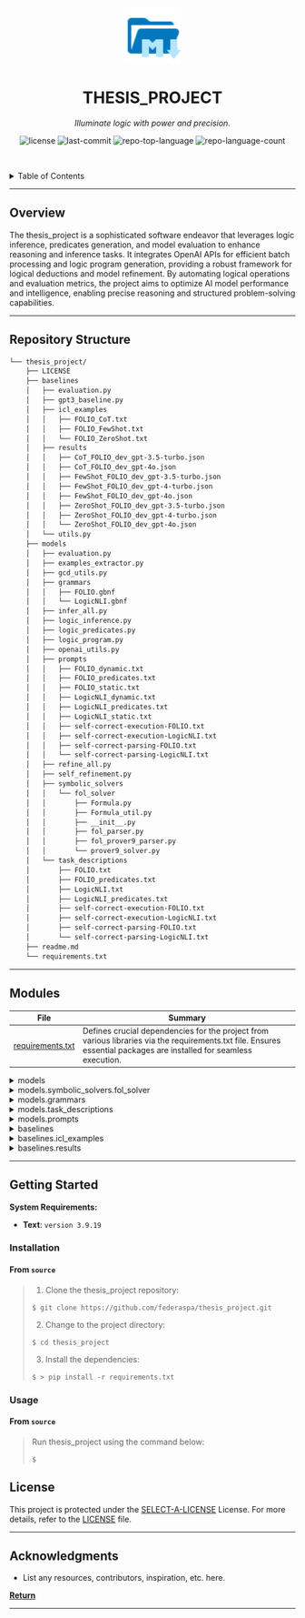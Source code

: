 <p align="center">
  <img src="https://raw.githubusercontent.com/PKief/vscode-material-icon-theme/ec559a9f6bfd399b82bb44393651661b08aaf7ba/icons/folder-markdown-open.svg" width="100" alt="project-logo">
</p>
<p align="center">
    <h1 align="center">THESIS_PROJECT</h1>
</p>
<p align="center">
    <em>Illuminate logic with power and precision.</em>
</p>
<p align="center">
	<img src="https://img.shields.io/github/license/federaspa/thesis_project.git?style=default&logo=opensourceinitiative&logoColor=white&color=0080ff" alt="license">
	<img src="https://img.shields.io/github/last-commit/federaspa/thesis_project.git?style=default&logo=git&logoColor=white&color=0080ff" alt="last-commit">
	<img src="https://img.shields.io/github/languages/top/federaspa/thesis_project.git?style=default&color=0080ff" alt="repo-top-language">
	<img src="https://img.shields.io/github/languages/count/federaspa/thesis_project.git?style=default&color=0080ff" alt="repo-language-count">
<p>
<p align="center">
	<!-- default option, no dependency badges. -->
</p>

<br><!-- TABLE OF CONTENTS -->
<details>
  <summary>Table of Contents</summary><br>

- [ Overview](#-overview)
- [ Features](#-features)
- [ Repository Structure](#-repository-structure)
- [ Modules](#-modules)
- [ Getting Started](#-getting-started)
  - [ Installation](#-installation)
  - [ Usage](#-usage)
  - [ Tests](#-tests)
- [ Project Roadmap](#-project-roadmap)
- [ Contributing](#-contributing)
- [ License](#-license)
- [ Acknowledgments](#-acknowledgments)
</details>
<hr>

##  Overview

The thesis_project is a sophisticated software endeavor that leverages logic inference, predicates generation, and model evaluation to enhance reasoning and inference tasks. It integrates OpenAI APIs for efficient batch processing and logic program generation, providing a robust framework for logical deductions and model refinement. By automating logical operations and evaluation metrics, the project aims to optimize AI model performance and intelligence, enabling precise reasoning and structured problem-solving capabilities.

---



##  Repository Structure

```sh
└── thesis_project/
    ├── LICENSE
    ├── baselines
    │   ├── evaluation.py
    │   ├── gpt3_baseline.py
    │   ├── icl_examples
    │   │   ├── FOLIO_CoT.txt
    │   │   ├── FOLIO_FewShot.txt
    │   │   └── FOLIO_ZeroShot.txt
    │   ├── results
    │   │   ├── CoT_FOLIO_dev_gpt-3.5-turbo.json
    │   │   ├── CoT_FOLIO_dev_gpt-4o.json
    │   │   ├── FewShot_FOLIO_dev_gpt-3.5-turbo.json
    │   │   ├── FewShot_FOLIO_dev_gpt-4-turbo.json
    │   │   ├── FewShot_FOLIO_dev_gpt-4o.json
    │   │   ├── ZeroShot_FOLIO_dev_gpt-3.5-turbo.json
    │   │   ├── ZeroShot_FOLIO_dev_gpt-4-turbo.json
    │   │   └── ZeroShot_FOLIO_dev_gpt-4o.json
    │   └── utils.py
    ├── models
    │   ├── evaluation.py
    │   ├── examples_extractor.py
    │   ├── gcd_utils.py
    │   ├── grammars
    │   │   ├── FOLIO.gbnf
    │   │   └── LogicNLI.gbnf
    │   ├── infer_all.py
    │   ├── logic_inference.py
    │   ├── logic_predicates.py
    │   ├── logic_program.py
    │   ├── openai_utils.py
    │   ├── prompts
    │   │   ├── FOLIO_dynamic.txt
    │   │   ├── FOLIO_predicates.txt
    │   │   ├── FOLIO_static.txt
    │   │   ├── LogicNLI_dynamic.txt
    │   │   ├── LogicNLI_predicates.txt
    │   │   ├── LogicNLI_static.txt
    │   │   ├── self-correct-execution-FOLIO.txt
    │   │   ├── self-correct-execution-LogicNLI.txt
    │   │   ├── self-correct-parsing-FOLIO.txt
    │   │   └── self-correct-parsing-LogicNLI.txt
    │   ├── refine_all.py
    │   ├── self_refinement.py
    │   ├── symbolic_solvers
    │   │   └── fol_solver
    │   │       ├── Formula.py
    │   │       ├── Formula_util.py
    │   │       ├── __init__.py
    │   │       ├── fol_parser.py
    │   │       ├── fol_prover9_parser.py
    │   │       └── prover9_solver.py
    │   └── task_descriptions
    │       ├── FOLIO.txt
    │       ├── FOLIO_predicates.txt
    │       ├── LogicNLI.txt
    │       ├── LogicNLI_predicates.txt
    │       ├── self-correct-execution-FOLIO.txt
    │       ├── self-correct-execution-LogicNLI.txt
    │       ├── self-correct-parsing-FOLIO.txt
    │       └── self-correct-parsing-LogicNLI.txt
    ├── readme.md
    └── requirements.txt
```

---

##  Modules


| File                                                                                             | Summary                                                                                                                                                             |
| ---                                                                                              | ---                                                                                                                                                                 |
| [requirements.txt](https://github.com/federaspa/thesis_project.git/blob/master/requirements.txt) | Defines crucial dependencies for the project from various libraries via the requirements.txt file. Ensures essential packages are installed for seamless execution. |


<details closed><summary>models</summary>

| File                                                                                                              | Summary                                                                                                                                                                                                                                                                                              |
| ---                                                                                                               | ---                                                                                                                                                                                                                                                                                                  |
| [logic_inference.py](https://github.com/federaspa/thesis_project.git/blob/master/models/logic_inference.py)       | Generates logic inferences from dataset programs, executing logic programs safely and creating corresponding outputs. Handles parsing and execution errors, saving results, and cleaning up after processing. Controlled by configurable arguments.                                                  |
| [logic_predicates.py](https://github.com/federaspa/thesis_project.git/blob/master/models/logic_predicates.py)     | Generates logic predicates based on problem description for the given dataset, utilizing OpenAI API for batch or async processing. Handles prompt templates, parsing, and dataset processing for logic program generation.                                                                           |
| [evaluation.py](https://github.com/federaspa/thesis_project.git/blob/master/models/evaluation.py)                 | Calculates and analyzes evaluation metrics on model predictions for a given dataset. Handles precision, recall, F1 scores, and more to measure model performance. Key insights are provided on executable rates, errors, and detailed breakdowns of metrics.                                         |
| [infer_all.py](https://github.com/federaspa/thesis_project.git/blob/master/models/infer_all.py)                   | Coordinates logic inference for different sketchers, refiners, and load directories based on specified arguments, facilitating refinement and program inference. Manages self-refinement rounds and leverages a configurable engine for dataset inference.                                           |
| [gcd_utils.py](https://github.com/federaspa/thesis_project.git/blob/master/models/gcd_utils.py)                   | Enables model invocation with grammatical constraints for generating responses based on user input and task descriptions within a specified context length and token generation limit. The model integrates a LlamaGrammar object to facilitate accurate language completion.                        |
| [refine_all.py](https://github.com/federaspa/thesis_project.git/blob/master/models/refine_all.py)                 | Refines and refactors AI models using specified sketchers and refiners. Implements self-refinement engine for multiple rounds, handling exceptions and user interrupts. Impacts the models performance and accuracy in the thesis project architecture.                                              |
| [examples_extractor.py](https://github.com/federaspa/thesis_project.git/blob/master/models/examples_extractor.py) | Extracts and organizes similar examples from given datasets using OpenAIs text embeddings. Utilizes cosine similarity to rank examples and minimize duplicates. Saves results in a JSON file based on specified criteria.                                                                            |
| [openai_utils.py](https://github.com/federaspa/thesis_project.git/blob/master/models/openai_utils.py)             | Implements OpenAI API interactions for chat completion and batch requests. Handles exponential backoff, asynchronous dispatch, and model-specific responses within the thesis projects AI model architecture. Handles API rate limits and efficiently manages batch requests for varied model names. |
| [logic_program.py](https://github.com/federaspa/thesis_project.git/blob/master/models/logic_program.py)           | Generates prompts for logic programs based on provided datasets, allowing dynamic or static modes. Supports batch generation efficiency with synchronous or asynchronous OpenAI API calls. Optionally, cheats logic program generation for unreleased feature.                                       |
| [self_refinement.py](https://github.com/federaspa/thesis_project.git/blob/master/models/self_refinement.py)       | Generates refined logic programs for datasets by executing self-refinement rounds. Loads logic programs, predicates, and ground truth. Utilizes OpenAI for generation and handles parsing and execution errors, updating programs accordingly in each iteration.                                     |

</details>

<details closed><summary>models.symbolic_solvers.fol_solver</summary>

| File                                                                                                                                          | Summary                                                                                                                                                                                                                                                                      |
| ---                                                                                                                                           | ---                                                                                                                                                                                                                                                                          |
| [Formula.py](https://github.com/federaspa/thesis_project.git/blob/master/models/symbolic_solvers/fol_solver/Formula.py)                       | Implements FOL formula parsing and transformation; signals timeout and extracts template for logic formulas in the parent repositorys symbolic solvers module.                                                                                                               |
| [prover9_solver.py](https://github.com/federaspa/thesis_project.git/blob/master/models/symbolic_solvers/fol_solver/prover9_solver.py)         | Validates, parses, and executes logical programs using Prover9 solver for first-order logic questions. Handles premises, conclusions, and NL statements to determine provability, returning True, False, or Unknown. Converting logic rules to Prover9 format for inference. |
| [fol_prover9_parser.py](https://github.com/federaspa/thesis_project.git/blob/master/models/symbolic_solvers/fol_solver/fol_prover9_parser.py) | Transforms logical formula structure for Prover9 validation. Implements grammar adjustments for reliable inference. Parses FOL formulas into a Prover9-compatible format, enhancing logic processing for the repositorys symbolic solvers model.                             |
| [Formula_util.py](https://github.com/federaspa/thesis_project.git/blob/master/models/symbolic_solvers/fol_solver/Formula_util.py)             | Defines a Class for parsing FOL formulas, ensuring validity by resolving symbols. Implements a method to generate a template from the parsed formula, mapping symbols accordingly. Executable snippet showcases parsing and template extraction functionalities.             |
| [fol_parser.py](https://github.com/federaspa/thesis_project.git/blob/master/models/symbolic_solvers/fol_solver/fol_parser.py)                 | Parses and transforms First-Order Logic rules into an nltk.tree, resolving symbols into variables, constants, and predicates for further processing within the repositorys symbolic solvers module.                                                                          |

</details>

<details closed><summary>models.grammars</summary>

| File                                                                                                       | Summary                                                                                                                                                                                                           |
| ---                                                                                                        | ---                                                                                                                                                                                                               |
| [FOLIO.gbnf](https://github.com/federaspa/thesis_project.git/blob/master/models/grammars/FOLIO.gbnf)       | Quantifiers, logical connectives, predicates, and variables. Supports complex logical expressions, enabling inference on a symbolic level within the repositorys model architecture.                              |
| [LogicNLI.gbnf](https://github.com/federaspa/thesis_project.git/blob/master/models/grammars/LogicNLI.gbnf) | Defines logic grammar for LogicNLI in the models module. Contains rules for logical expressions using quantifiers, logical operators, and predicates for automated reasoning within the repositorys architecture. |

</details>

<details closed><summary>models.task_descriptions</summary>

| File                                                                                                                                                            | Summary                                                                                                                                                                                                                                                      |
| ---                                                                                                                                                             | ---                                                                                                                                                                                                                                                          |
| [LogicNLI.txt](https://github.com/federaspa/thesis_project.git/blob/master/models/task_descriptions/LogicNLI.txt)                                               | Generates First-Order-Logic rules and questions from Natural Language Problems and Questions using specified predicates and operators. Maintains strict rules for accurate and valid conversion while outputting results in a predefined JSON format.        |
| [LogicNLI_predicates.txt](https://github.com/federaspa/thesis_project.git/blob/master/models/task_descriptions/LogicNLI_predicates.txt)                         | Generates first-order logic predicates from natural language problems, ensuring each predicate includes its corresponding meaning. Prohibits having predicate names within others. Mandates responses in valid JSON format with predicate and meaning pairs. |
| [self-correct-parsing-FOLIO.txt](https://github.com/federaspa/thesis_project.git/blob/master/models/task_descriptions/self-correct-parsing-FOLIO.txt)           | Improve First Order Logic statements for accuracy and consistency according to provided predicates in Natural Language processing tasks, ensuring correct usage of logical operators and adhering to specific syntax rules.                                  |
| [FOLIO.txt](https://github.com/federaspa/thesis_project.git/blob/master/models/task_descriptions/FOLIO.txt)                                                     | Defines strict rules for converting natural language problems to First-Order-Logic with specific predicates and operators. Ensures accurate reflection of meaning and valid JSON response generation in a specified format.                                  |
| [self-correct-execution-LogicNLI.txt](https://github.com/federaspa/thesis_project.git/blob/master/models/task_descriptions/self-correct-execution-LogicNLI.txt) | Identifies errors, provides fixes, and generates corrected First-Order-Logic rules based on given examples and constraints.                                                                                                                                  |
| [self-correct-parsing-LogicNLI.txt](https://github.com/federaspa/thesis_project.git/blob/master/models/task_descriptions/self-correct-parsing-LogicNLI.txt)     | Refines Sketch FOL statements using specified predicates, logical operators, and guidelines, correcting errors while ensuring accuracy and proximity to the original sketch.                                                                                 |
| [self-correct-execution-FOLIO.txt](https://github.com/federaspa/thesis_project.git/blob/master/models/task_descriptions/self-correct-execution-FOLIO.txt)       | Identifies errors, proposes fixes, and generates corrected First-Order Logic rules and questions in structured JSON format. Ensures adherence to specific logical operators, predicates, and entity naming conventions.                                      |
| [FOLIO_predicates.txt](https://github.com/federaspa/thesis_project.git/blob/master/models/task_descriptions/FOLIO_predicates.txt)                               | Generates First-Order-Predicates with Natural Language explanations based on examples, ensuring unique predicate names. Outputs in JSON format within task_descriptions for the FOLIO project.                                                               |

</details>

<details closed><summary>models.prompts</summary>

| File                                                                                                                                                  | Summary                                                                                                                                                                                                                                                                               |
| ---                                                                                                                                                   | ---                                                                                                                                                                                                                                                                                   |
| [LogicNLI_predicates.txt](https://github.com/federaspa/thesis_project.git/blob/master/models/prompts/LogicNLI_predicates.txt)                         | Implements first-order logic predicates for natural language problems in LogicNLI. Describes characteristics like blue, serious, fresh, entire, accurate, concerned. Replicates scenarios with named individuals to create logic statements.                                          |
| [FOLIO_dynamic.txt](https://github.com/federaspa/thesis_project.git/blob/master/models/prompts/FOLIO_dynamic.txt)                                     | Generates structured prompts for First-Order-Logic (FOL) problems. Defines natural language problems, questions, and FOL predicates for each prompt. Supports FOL rule and question handling, enhancing logic-based problem-solving capabilities within the repositorys architecture. |
| [LogicNLI_dynamic.txt](https://github.com/federaspa/thesis_project.git/blob/master/models/prompts/LogicNLI_dynamic.txt)                               | Generates structured prompts for Natural Language Inference tasks based on predefined problems, questions, predicates, rules, and logic components.                                                                                                                                   |
| [self-correct-parsing-FOLIO.txt](https://github.com/federaspa/thesis_project.git/blob/master/models/prompts/self-correct-parsing-FOLIO.txt)           | Generates first-order logic statements from natural language descriptions, mapping predicates for symbolic reasoning. Clarifies ambiguous statements and ensures logical consistency for structured reasoning tasks in the AI project.                                                |
| [self-correct-execution-LogicNLI.txt](https://github.com/federaspa/thesis_project.git/blob/master/models/prompts/self-correct-execution-LogicNLI.txt) | Correcting predicate order to prevent errors and substituting invalid logic operator with a new predicate for accurate logical representation.                                                                                                                                        |
| [LogicNLI_static.txt](https://github.com/federaspa/thesis_project.git/blob/master/models/prompts/LogicNLI_static.txt)                                 | Analyzes natural language text, defining predicates and rules for logical inference in a symbolic solver. Captures relationships to deduce conclusions based on given information and predicates, forming a complex logic puzzle scenario.                                            |
| [FOLIO_static.txt](https://github.com/federaspa/thesis_project.git/blob/master/models/prompts/FOLIO_static.txt)                                       | Defines natural language problems and questions using first-order logic predicates for symbolic reasoning in the thesis projects AI model development.                                                                                                                                |
| [self-correct-parsing-LogicNLI.txt](https://github.com/federaspa/thesis_project.git/blob/master/models/prompts/self-correct-parsing-LogicNLI.txt)     | Transforms natural language into logical FOL statements for LogicNLI prompt examples, defining predicates and valid FOL statements. Enhances understanding and reasoning capabilities in the LogicNLI task.                                                                           |
| [self-correct-execution-FOLIO.txt](https://github.com/federaspa/thesis_project.git/blob/master/models/prompts/self-correct-execution-FOLIO.txt)       | Ensures logical consistency by fixing errors in predicates and operators. Maintains integrity and accuracy in reasoning tasks within the FOLIO domain.                                                                                                                                |
| [FOLIO_predicates.txt](https://github.com/federaspa/thesis_project.git/blob/master/models/prompts/FOLIO_predicates.txt)                               | Defines essential First-Order-Logic predicates for natural language problems surrounding dependencies, student attributes, and music specialization within the repositorys logic-based inference models.                                                                              |

</details>

<details closed><summary>baselines</summary>

| File                                                                                                       | Summary                                                                                                                                                                                                                                                                           |
| ---                                                                                                        | ---                                                                                                                                                                                                                                                                               |
| [evaluation.py](https://github.com/federaspa/thesis_project.git/blob/master/baselines/evaluation.py)       | Calculates evaluation metrics for question answering results. Parses answers, evaluates precision, recall, and F1 scores, and provides summary statistics. Handles backup data retrieval and assesses parsing and execution errors. Configurable for various datasets and models. |
| [gpt3_baseline.py](https://github.com/federaspa/thesis_project.git/blob/master/baselines/gpt3_baseline.py) | Generates reasoning graphs from input data, leveraging an OpenAI model for prediction. Implements batch processing for efficiency. Provenance and predictions saved based on dataset split and model used, amplifying project efficiency.                                         |
| [utils.py](https://github.com/federaspa/thesis_project.git/blob/master/baselines/utils.py)                 | Enables asynchronous requests to OpenAIs ChatCompletion API with backoff retries. Provides methods for generating responses using various OpenAI models and handling batches of messages efficiently. Supports dynamic model selection based on the designated model name.        |

</details>

<details closed><summary>baselines.icl_examples</summary>

| File                                                                                                                        | Summary                                                                                                                                                                                                                                              |
| ---                                                                                                                         | ---                                                                                                                                                                                                                                                  |
| [FOLIO_ZeroShot.txt](https://github.com/federaspa/thesis_project.git/blob/master/baselines/icl_examples/FOLIO_ZeroShot.txt) | Presents logical reasoning questions with contexts, requiring answers in a specific format. Contexts dictate problem statements, followed by a question and answer options. Designed to prompt users to provide answers precisely as single letters. |
| [FOLIO_CoT.txt](https://github.com/federaspa/thesis_project.git/blob/master/baselines/icl_examples/FOLIO_CoT.txt)           | Validates logical reasoning answers from given contexts in JSON format, including reasoning and answer. Engages users with problem statements and questions to assess logical deductions.                                                            |
| [FOLIO_FewShot.txt](https://github.com/federaspa/thesis_project.git/blob/master/baselines/icl_examples/FOLIO_FewShot.txt)   | Analyzes logical reasoning tasks with problem contexts and questions, providing multiple-choice options and correct answers. Enables evaluating if statements are true, false, or uncertain based on given information.                              |

</details>

<details closed><summary>baselines.results</summary>

| File                                                                                                                                                         | Summary                                                                                                                                                                                                                                                                                                                                                                                                                                                                                                                                              |
| ---                                                                                                                                                          | ---                                                                                                                                                                                                                                                                                                                                                                                                                                                                                                                                                  |
| [CoT_FOLIO_dev_gpt-4o.json](https://github.com/federaspa/thesis_project.git/blob/master/baselines/results/CoT_FOLIO_dev_gpt-4o.json)                         | Thesis_project/models/logic_inference.py`The `logic_inference.py` file in the `thesis_project` repository plays a crucial role in performing logical reasoning and inference tasks within the projects architecture. It serves as a central component for handling complex logic-based computations and making deductions based on predefined rules and grammars. By leveraging this file, the project can execute sophisticated logic-based operations, enhancing the overall functionality and intelligence of the models used in the system.      |
| [FewShot_FOLIO_dev_gpt-3.5-turbo.json](https://github.com/federaspa/thesis_project.git/blob/master/baselines/results/FewShot_FOLIO_dev_gpt-3.5-turbo.json)   | Analyzes model predictions on questions in a JSON file. Verifies answers, reasoning, and predictions for various scenarios. Facilitates assessment of model performance in reasoning and comprehension tasks within the repositorys NLP baselines.                                                                                                                                                                                                                                                                                                   |
| [FewShot_FOLIO_dev_gpt-4o.json](https://github.com/federaspa/thesis_project.git/blob/master/baselines/results/FewShot_FOLIO_dev_gpt-4o.json)                 | The `evaluation.py` file within the `models` directory provides essential functions for evaluating the performance of models developed in the `thesis_project` repository. It offers functionality to measure accuracy, precision, and recall metrics for various tasks, aiding in the assessment of model effectiveness. This code file serves as a crucial component for assessing the efficacy of models trained within the architecture of the parent repository.                                                                                |
| [FewShot_FOLIO_dev_gpt-4-turbo.json](https://github.com/federaspa/thesis_project.git/blob/master/baselines/results/FewShot_FOLIO_dev_gpt-4-turbo.json)       | The `gpt3_baseline.py` file within the `baselines` directory of the `thesis_project` repository serves as a critical component for evaluating and generating results using the GPT-3 baseline model. This code file encapsulates the logic for leveraging the GPT-3 model to perform specific tasks and analyze the results. It plays a pivotal role in the repositorys architecture by providing a standardized approach for baseline evaluations and result generation within the context of the broader research and experimentation environment. |
| [ZeroShot_FOLIO_dev_gpt-4-turbo.json](https://github.com/federaspa/thesis_project.git/blob/master/baselines/results/ZeroShot_FOLIO_dev_gpt-4-turbo.json)     | Analyzes reasoning and answers for various questions. Predicts logical outcomes based on given premises. Supports decision-making using structured reasoning. Supports academic, logical, and predictive tasks within the machine learning context.                                                                                                                                                                                                                                                                                                  |
| [ZeroShot_FOLIO_dev_gpt-4o.json](https://github.com/federaspa/thesis_project.git/blob/master/baselines/results/ZeroShot_FOLIO_dev_gpt-4o.json)               | Analyzes and predicts outcomes for various scenarios within a JSON file containing question-answer pairs. Aids in assessing logical reasoning and answer prediction using the provided data.                                                                                                                                                                                                                                                                                                                                                         |
| [CoT_FOLIO_dev_gpt-3.5-turbo.json](https://github.com/federaspa/thesis_project.git/blob/master/baselines/results/CoT_FOLIO_dev_gpt-3.5-turbo.json)           | The `gpt3_baseline.py` file in the `baselines` directory of the repository serves as a crucial component of the thesis project. It implements a baseline model leveraging GPT-3 for specific tasks. This code file contributes to the evaluation of different models using GPT-3 across various examples within the projects architecture.                                                                                                                                                                                                           |
| [ZeroShot_FOLIO_dev_gpt-3.5-turbo.json](https://github.com/federaspa/thesis_project.git/blob/master/baselines/results/ZeroShot_FOLIO_dev_gpt-3.5-turbo.json) | Summarizes logic predictions for various statements. Categorizes answers as True, False, or Undetermined. Facilitates reasoning assessment.                                                                                                                                                                                                                                                                                                                                                                                                          |

</details>

---

##  Getting Started

**System Requirements:**

* **Text**: `version 3.9.19`

###  Installation

<h4>From <code>source</code></h4>

> 1. Clone the thesis_project repository:
>
> ```console
> $ git clone https://github.com/federaspa/thesis_project.git
> ```
>
> 2. Change to the project directory:
> ```console
> $ cd thesis_project
> ```
>
> 3. Install the dependencies:
> ```console
> $ > pip install -r requirements.txt
> ```

###  Usage

<h4>From <code>source</code></h4>

> Run thesis_project using the command below:
> ```console
> $ 
> ```

##  License

This project is protected under the [SELECT-A-LICENSE](https://choosealicense.com/licenses) License. For more details, refer to the [LICENSE](https://choosealicense.com/licenses/) file.

---

##  Acknowledgments

- List any resources, contributors, inspiration, etc. here.

[**Return**](#-overview)

---
